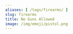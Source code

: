 ```yaml
---
aliases: [ /tags/firearms/ ]
slug: firearms
title: No Guns Allowed
image: /img/emoji/pistol.png
---
```

